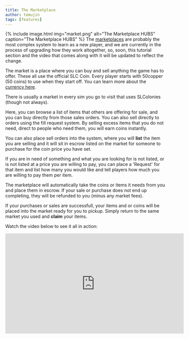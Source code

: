```yaml
---
title: The Marketplace
author: temujin
tags: [features]
---
```

{% include image.html img="market.png" alt="The Marketplace HUBS" caption="The Marketplace HUBS" %}
The [marketplaces](https://slcolonies.com/docs/marketplace/) are probably the most complex system to learn as a new player, and we are currently in the process of upgrading how they work altogether, so, soon, this tutorial section and the video that comes along with it will be updated to reflect the change.

The market is a place where you can buy and sell anything the game has to offer. These all use the official SLC Coin. Every player starts with 50copper (50 coins) to use when they start off. You can learn more about the [currency here](https://slcolonies.com/docs/currency/).

There is usually a market in every sim you go to visit that uses SLColonies (though not always).

Here, you can browse a list of items that others are offering for sale, and you can buy directly from those sales orders.
You can also sell directly to orders using the fill request system. By selling excess items that you do not need, direct to people who need them, you will earn coins instantly.

You can also place sell orders into the system, where you will **list** the item you are selling and it will sit in escrow listed on the market for someone to purchase for the coin price you have set.

If you are in need of something and what you are looking for is not listed, or is not listed at a price you are willing to pay, you can place a 'Request' for that item and list how many you would like and tell players how much you are willing to pay them per item.

The marketplace will automatically take the coins or items it needs from you and place them in escrow. If your sale or purchase does not end up completing, they will be refunded to you (minus any market fees). 

If your purchases or sales are successfull, your items and or coins will be placed into the market ready for you to pickup. Simply return to the same market you used and **claim** your items.

Watch the video below to see it all in action:
<iframe width="560" height="315" src="https://www.youtube.com/embed/H49QEXMfVdE" title="YouTube video player" frameborder="0" allow="accelerometer; autoplay; clipboard-write; encrypted-media; gyroscope; picture-in-picture" allowfullscreen></iframe>
